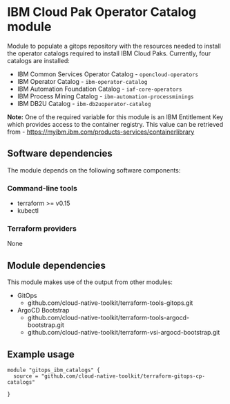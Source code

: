 # IBM Cloud Pak Operator Catalog module

Module to populate a gitops repository with the resources needed to install the operator catalogs required to install IBM Cloud Paks. Currently, four catalogs are installed:

- IBM Common Services Operator Catalog - `opencloud-operators`
- IBM Operator Catalog - `ibm-operator-catalog`
- IBM Automation Foundation Catalog - `iaf-core-operators`
- IBM Process Mining Catalog - `ibm-automation-processminings`
- IBM DB2U Catalog - `ibm-db2uoperator-catalog`

**Note:** One of the required variable for this module is an IBM Entitlement Key which provides access to the container registry. This value can be retrieved from - https://myibm.ibm.com/products-services/containerlibrary

## Software dependencies

The module depends on the following software components:

### Command-line tools

- terraform >= v0.15
- kubectl

### Terraform providers

None

## Module dependencies

This module makes use of the output from other modules:

- GitOps 
    - github.com/cloud-native-toolkit/terraform-tools-gitops.git
- ArgoCD Bootstrap 
    - github.com/cloud-native-toolkit/terraform-tools-argocd-bootstrap.git
    - github.com/cloud-native-toolkit/terraform-vsi-argocd-bootstrap.git

## Example usage

```hcl-terraform
module "gitops_ibm_catalogs" {
  source = "github.com/cloud-native-toolkit/terraform-gitops-cp-catalogs"

}
```

